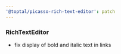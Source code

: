 ```yaml
---
'@toptal/picasso-rich-text-editor': patch
---
```


### RichTextEditor

- fix display of bold and italic text in links
